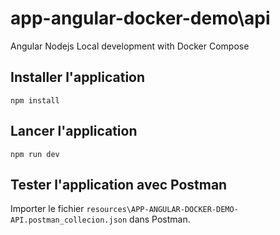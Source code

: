 # app-angular-docker-demo\api

Angular Nodejs Local development with Docker Compose


## Installer l'application

```
npm install
```

## Lancer l'application

```
npm run dev
```

## Tester l'application avec Postman

Importer le fichier `resources\APP-ANGULAR-DOCKER-DEMO-API.postman_collecion.json` dans Postman.

